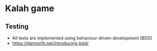 # Kalah game

## Testing
- All tests are implemented using behaviour-driven development (BDD)
- https://dannorth.net/introducing-bdd/